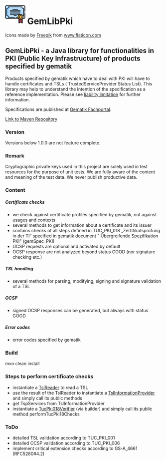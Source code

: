 # ![Logo](./doc/images/certification_64px.png) GemLibPki

<div>Icons made by <a href="https://www.freepik.com" title="Freepik">Freepik</a> from <a href="https://www.flaticon.com/" title="Flaticon">www.flaticon.com</a></div>

## GemLibPki - a Java library for functionalities in PKI (Public Key Infrastructure) of products specified by gematik

Products specified by gematik which have to deal with PKI will have to handle certificates and TSLs (
TrustedServiceProvider Status List). This library may help to understand the intention of the specification as a reference implementation.
Please see [liability limitation](https://fachportal.gematik.de/default-titlegrundsaetzliche-nutzungsbedingungen) for further information.

Specifications are published at [Gematik Fachportal](https://fachportal.gematik.de/).

[Link to Maven Repository](https://mvnrepository.com/artifact/de.gematik.pki/gemLibPki)

### Version

Versions below 1.0.0 are not feature complete.

### Remark
Cryptographic private keys used in this project are solely used in test resources for the purpose of unit tests. 
We are fully aware of the content and meaning of the test data. We never publish productive data.

### Content

##### Certificate checks

- we check against certificate profiles specified by gematik, not against usages and contexts
- several methods to get information about a certificate and its issuer
- contains checks of all steps defined in TUC_PKI_018 „Zertifikatsprüfung in der TI“ specified in gematik document "
  Übergreifende Spezifikation PKI" (gemSpec_PKI)
- OCSP requests are optional and activated by default
- OCSP response are not analyzed beyond status GOOD (nor signature checking etc.)

##### TSL handling

- several methods for parsing, modifying, signing and signature validation of a TSL

##### OCSP

- signed OCSP responses can be generated, but always with status GOOD

##### Error codes

- error codes specified by gematik

### Build

mvn clean install

### Steps to perform certificate checks

- instantiate a [TslReader](src/main/java/de/gematik/pki/tsl/TslReader.java) to read a TSL
- use the result of the TslReader to instantiate
  a [TslInformationProvider](src/main/java/de/gematik/pki/tsl/TslInformationProvider.java) and simply call its public
  methods
- get TspServices from TslInformationProvider
- instantiate a [TucPki018Verifier](src/main/java/de/gematik/pki/certificate/TucPki018Verifier.java) (via builder) and
  simply call its public method performTucPki18Checks

### ToDo

- detailed TSL validation according to TUC_PKI_001
- detailed OCSP validation according to TUC_PKI_006
- implement critical extension checks according to GS-A_4661 (RFC5280#4.2)

